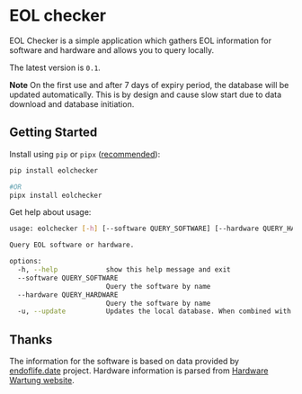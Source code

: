 # EOL checker

EOL Checker is a simple application which gathers EOL information for software and hardware and allows you to query locally.

The latest version is `0.1`.

**Note** On the first use and after 7 days of expiry period, the database will be updated automatically. This is by design and cause slow start due to data download and database initiation.

## Getting Started

Install using `pip` or `pipx` ([recommended](https://pypa.github.io/pipx/)):

```bash
pip install eolchecker

#OR
pipx install eolchecker
```

Get help about usage:

```bash
usage: eolchecker [-h] [--software QUERY_SOFTWARE] [--hardware QUERY_HARDWARE] [-u]

Query EOL software or hardware.

options:
  -h, --help            show this help message and exit
  --software QUERY_SOFTWARE
                        Query the software by name
  --hardware QUERY_HARDWARE
                        Query the software by name
  -u, --update          Updates the local database. When combined with a query, it updates the database before running the query.
```

## Thanks

The information for the software is based on data provided by [endoflife.date](https://endoflife.date) project. Hardware information is parsed from [Hardware Wartung website](https://www.hardwarewartung.com/en/).
